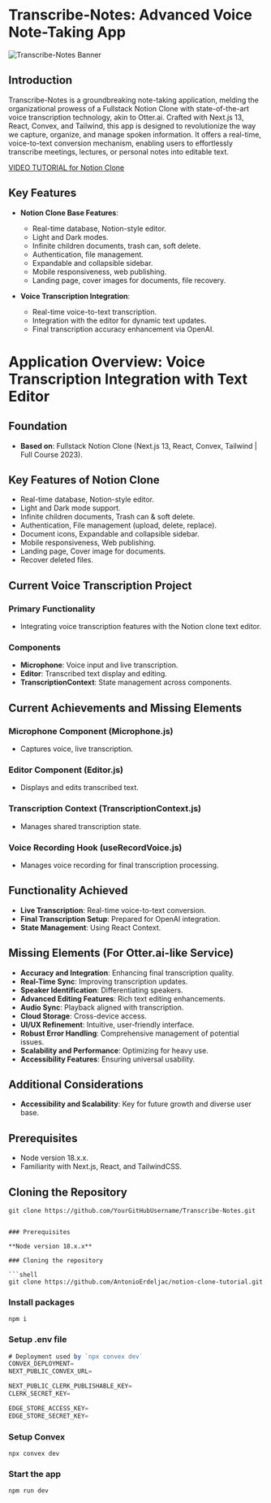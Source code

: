 # Transcribe-Notes: Advanced Voice Note-Taking App

![Transcribe-Notes Banner](https://github.com/YourGitHubUsername/Transcribe-Notes/assets/banner.jpg)

## Introduction
Transcribe-Notes is a groundbreaking note-taking application, melding the organizational prowess of a Fullstack Notion Clone with state-of-the-art voice transcription technology, akin to Otter.ai. Crafted with Next.js 13, React, Convex, and Tailwind, this app is designed to revolutionize the way we capture, organize, and manage spoken information. It offers a real-time, voice-to-text conversion mechanism, enabling users to effortlessly transcribe meetings, lectures, or personal notes into editable text.

[VIDEO TUTORIAL for Notion Clone](https://www.youtube.com/watch?v=ZbX4Ok9YX94)

## Key Features

- **Notion Clone Base Features**:
  - Real-time database, Notion-style editor.
  - Light and Dark modes.
  - Infinite children documents, trash can, soft delete.
  - Authentication, file management.
  - Expandable and collapsible sidebar.
  - Mobile responsiveness, web publishing.
  - Landing page, cover images for documents, file recovery.

- **Voice Transcription Integration**:
  - Real-time voice-to-text transcription.
  - Integration with the editor for dynamic text updates.
  - Final transcription accuracy enhancement via OpenAI.

# Application Overview: Voice Transcription Integration with Text Editor

## Foundation
- **Based on**: Fullstack Notion Clone (Next.js 13, React, Convex, Tailwind | Full Course 2023).

## Key Features of Notion Clone
- Real-time database, Notion-style editor.
- Light and Dark mode support.
- Infinite children documents, Trash can & soft delete.
- Authentication, File management (upload, delete, replace).
- Document icons, Expandable and collapsible sidebar.
- Mobile responsiveness, Web publishing.
- Landing page, Cover image for documents.
- Recover deleted files.

## Current Voice Transcription Project

### Primary Functionality
- Integrating voice transcription features with the Notion clone text editor.

### Components
- **Microphone**: Voice input and live transcription.
- **Editor**: Transcribed text display and editing.
- **TranscriptionContext**: State management across components.

## Current Achievements and Missing Elements

### Microphone Component (Microphone.js)
- Captures voice, live transcription.

### Editor Component (Editor.js)
- Displays and edits transcribed text.

### Transcription Context (TranscriptionContext.js)
- Manages shared transcription state.

### Voice Recording Hook (useRecordVoice.js)
- Manages voice recording for final transcription processing.

## Functionality Achieved
- **Live Transcription**: Real-time voice-to-text conversion.
- **Final Transcription Setup**: Prepared for OpenAI integration.
- **State Management**: Using React Context.

## Missing Elements (For Otter.ai-like Service)
- **Accuracy and Integration**: Enhancing final transcription quality.
- **Real-Time Sync**: Improving transcription updates.
- **Speaker Identification**: Differentiating speakers.
- **Advanced Editing Features**: Rich text editing enhancements.
- **Audio Sync**: Playback aligned with transcription.
- **Cloud Storage**: Cross-device access.
- **UI/UX Refinement**: Intuitive, user-friendly interface.
- **Robust Error Handling**: Comprehensive management of potential issues.
- **Scalability and Performance**: Optimizing for heavy use.
- **Accessibility Features**: Ensuring universal usability.

## Additional Considerations
- **Accessibility and Scalability**: Key for future growth and diverse user base.





## Prerequisites

- Node version 18.x.x.
- Familiarity with Next.js, React, and TailwindCSS.

## Cloning the Repository

```shell
git clone https://github.com/YourGitHubUsername/Transcribe-Notes.git


### Prerequisites

**Node version 18.x.x**

### Cloning the repository

```shell
git clone https://github.com/AntonioErdeljac/notion-clone-tutorial.git
```

### Install packages

```shell
npm i
```

### Setup .env file


```js
# Deployment used by `npx convex dev`
CONVEX_DEPLOYMENT=
NEXT_PUBLIC_CONVEX_URL=

NEXT_PUBLIC_CLERK_PUBLISHABLE_KEY=
CLERK_SECRET_KEY=

EDGE_STORE_ACCESS_KEY=
EDGE_STORE_SECRET_KEY=
```

### Setup Convex

```shell
npx convex dev

```

### Start the app

```shell
npm run dev
```

